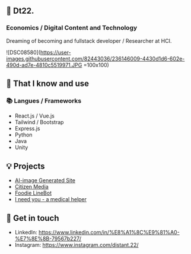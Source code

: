 ## 🦜 Dt22. 
### Economics / Digital Content and Technology
Dreaming of becoming and fullstack developer / Researcher at HCI.

![DSC08580](https://user-images.githubusercontent.com/82443036/236146009-4430d1d6-602e-490d-ad7e-4810c5519971.JPG =100x100)

## 🧠 That I know and use
### 📚 Langues / Frameworks
- React.js / Vue.js
- Tailwind / Bootstrap
- Express.js
- Python
- Java
- Unity


## 💡 Projects
- [AI-image Generated Site](https://github.com/Distant22/AI-generate-site)
- [Citizen Media](https://github.com/CitizenMedia-TW/citizen-media)
- [Foodie LineBot](https://github.com/Distant22/FoodieLineBot)
- [I need you - a medical helper](https://gitlab.com/nccu_se/7plus1/I_need_you)


## 🔗 Get in touch
- LinkedIn: https://www.linkedin.com/in/%E8%A1%8C%E9%81%A0-%E7%8E%8B-79567b227/
- Instagram: https://www.instagram.com/distant.22/


<!--
**Distant22/Distant22** is a ✨ _special_ ✨ repository because its `README.md` (this file) appears on your GitHub profile.

Here are some ideas to get you started:

- 🔭 I’m currently working on ...
- 🌱 I’m currently learning ...
- 👯 I’m looking to collaborate on ...
- 🤔 I’m looking for help with ...
- 💬 Ask me about ...
- 📫 How to reach me: ...
- 😄 Pronouns: ...
- ⚡ Fun fact: ...
-->
